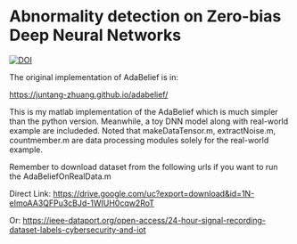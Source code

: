 # Abnormality detection on Zero-bias Deep Neural Networks

[![DOI](https://zenodo.org/badge/308234256.svg)](https://zenodo.org/badge/latestdoi/308234256)

The original implementation of AdaBelief is in:

https://juntang-zhuang.github.io/adabelief/

This is my matlab implementation of the AdaBelief which is much simpler than the python version. Meanwhile, a toy DNN model along with real-world example are includeded. Noted that makeDataTensor.m, extractNoise.m, countmember.m are data processing modules solely for the real-world example.

Remember to download dataset from the following urls if you want to run the AdaBeliefOnRealData.m

Direct Link:
https://drive.google.com/uc?export=download&id=1N-eImoAA3QFPu3cBJd-1WIUH0cqw2RoT

Or:
https://ieee-dataport.org/open-access/24-hour-signal-recording-dataset-labels-cybersecurity-and-iot

